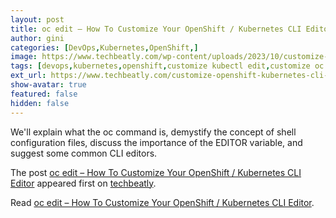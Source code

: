 ```yaml
---
layout: post
title: oc edit – How To Customize Your OpenShift / Kubernetes CLI Editor
author: gini
categories: [DevOps,Kubernetes,OpenShift,]
image: https://www.techbeatly.com/wp-content/uploads/2023/10/customize-openshift-kubernetes-cli-editor-1024x576.png
tags: [devops,kubernetes,openshift,customize kubectl edit,customize oc edit,oc edit editor,]
ext_url: https://www.techbeatly.com/customize-openshift-kubernetes-cli-editor/
show-avatar: true
featured: false
hidden: false
---
```


<p>We'll explain what the oc command is, demystify the concept of shell configuration files, discuss the importance of the EDITOR variable, and suggest some common CLI editors.</p>
<p>The post <a href="https://www.techbeatly.com/customize-openshift-kubernetes-cli-editor/">oc edit &#8211; How To Customize Your OpenShift / Kubernetes CLI Editor</a> appeared first on <a href="https://www.techbeatly.com">techbeatly</a>.</p>

Read [oc edit – How To Customize Your OpenShift / Kubernetes CLI Editor](https://www.techbeatly.com/customize-openshift-kubernetes-cli-editor/).